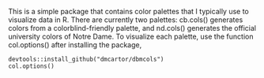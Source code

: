 This is a simple package that contains color palettes that I typically use to visualize data in R. There are currently two palettes:  cb.cols() generates colors from a colorblind-friendly palette, and nd.cols() generates the official university colors of Notre Dame. To visualize each palette, use the function col.options() after installing the package,

    devtools::install_github("dmcartor/dbmcols")
    col.options()
